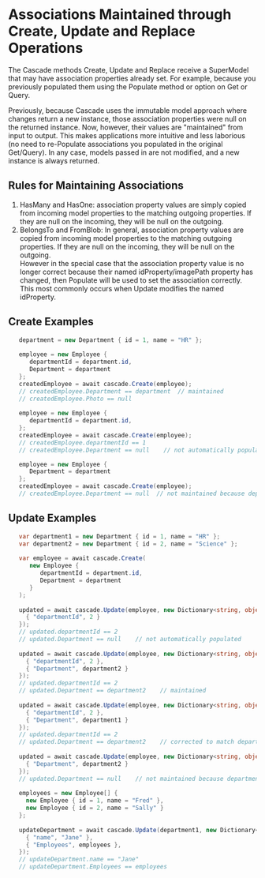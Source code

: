 # Associations Maintained through Create, Update and Replace Operations

The Cascade methods Create, Update and Replace receive a SuperModel that may have 
association properties already set. For example, because you previously populated them 
using the Populate method or option on Get or Query.

Previously, because Cascade uses the immutable model approach where changes 
return a new instance, those association properties were null on the returned instance.
Now, however, their values are "maintained" from input to output. This makes applications 
more intuitive and less laborious (no need to re-Populate associations you populated in 
the original Get/Query).
In any case, models passed in are not modified, and a new instance is always returned. 

## Rules for Maintaining Associations

1. HasMany and HasOne: association property values are simply copied from incoming model 
properties to the matching outgoing properties. If they are null on the incoming, 
they will be null on the outgoing.
2. BelongsTo and FromBlob: In general, association property values are copied from incoming model
properties to the matching outgoing properties. If they are null on the incoming,
   they will be null on the outgoing.<br/>
However in the special case that the association property value is no longer correct because their named 
idProperty/imagePath property has changed, then Populate will be used to set the
association correctly. This most commonly occurs when Update modifies the named idProperty.   

## Create Examples

```csharp
   department = new Department { id = 1, name = "HR" };
   
   employee = new Employee {
      departmentId = department.id,
      Department = department
   };
   createdEmployee = await cascade.Create(employee);
   // createdEmployee.Department == department  // maintained
   // createdEmployee.Photo == null
   
   employee = new Employee {
      departmentId = department.id,
   };
   createdEmployee = await cascade.Create(employee);
   // createdEmployee.departmentId == 1
   // createdEmployee.Department == null    // not automatically populated

   employee = new Employee {
      Department = department
   };
   createdEmployee = await cascade.Create(employee);
   // createdEmployee.Department == null  // not maintained because departmentId != Department.id 
```

## Update Examples

```csharp
   var department1 = new Department { id = 1, name = "HR" };
   var department2 = new Department { id = 2, name = "Science" };
   
   var employee = await cascade.Create(
      new Employee {
         departmentId = department.id,
         Department = department
      }
   );
   
   updated = await cascade.Update(employee, new Dictionary<string, object?> {
     { "departmentId", 2 }
   });
   // updated.departmentId == 2
   // updated.Department == null    // not automatically populated
   
   updated = await cascade.Update(employee, new Dictionary<string, object?> {
     { "departmentId", 2 },
     { "Department", department2 }
   });
   // updated.departmentId == 2
   // updated.Department == department2    // maintained
   
   updated = await cascade.Update(employee, new Dictionary<string, object?> {
     { "departmentId", 2 },
     { "Department", department1 }
   });
   // updated.departmentId == 2
   // updated.Department == department2    // corrected to match departmentId 
   
   updated = await cascade.Update(employee, new Dictionary<string, object?> {
     { "Department", department2 }
   });
   // updated.Department == null    // not maintained because departmentId == null
   
   employees = new Employee[] {
     new Employee { id = 1, name = "Fred" },
     new Employee { id = 2, name = "Sally" }
   };
   
   updateDepartment = await cascade.Update(department1, new Dictionary<string, object?> {
     { "name", "Jane" },
     { "Employees", employees },
   });
   // updateDepartment.name == "Jane"
   // updateDepartment.Employees == employees
   
```
